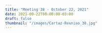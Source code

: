 ```yaml
---
title: "Meeting 38 - October 22, 2021"
date: 2021-09-22T00:00:00-03:00
draft: false
thumbnail: "/images/Cartaz-Reuniao_38.jpg"
---
```


